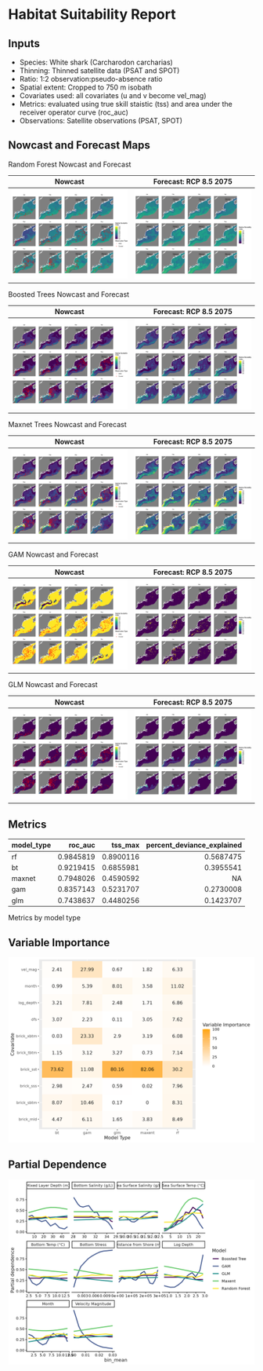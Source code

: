 Habitat Suitability Report
================

## Inputs

- Species: White shark (Carcharodon carcharias)
- Thinning: Thinned satellite data (PSAT and SPOT)
- Ratio: 1:2 observation:pseudo-absence ratio
- Spatial extent: Cropped to 750 m isobath
- Covariates used: all covariates (u and v become vel_mag)
- Metrics: evaluated using true skill staistic (tss) and area under the
  receiver operator curve (roc_auc)
- Observations: Satellite observations (PSAT, SPOT)

## Nowcast and Forecast Maps

Random Forest Nowcast and Forecast

| Nowcast | Forecast: RCP 8.5 2075 |
|:--:|:--:|
| ![](../../../../tidy_reports/versions/c21/110360/c21.110360.01_12_rf_compiled_casts.png) | ![](../../../../tidy_reports/versions/c21/110364/c21.110364.01_12_rf_compiled_casts.png) |

Boosted Trees Nowcast and Forecast

| Nowcast | Forecast: RCP 8.5 2075 |
|:--:|:--:|
| ![](../../../../tidy_reports/versions/c21/110360/c21.110360.01_12_bt_compiled_casts.png) | ![](../../../../tidy_reports/versions/c21/110364/c21.110364.01_12_bt_compiled_casts.png) |

Maxnet Trees Nowcast and Forecast

| Nowcast | Forecast: RCP 8.5 2075 |
|:--:|:--:|
| ![](../../../../tidy_reports/versions/c21/110360/c21.110360.01_12_maxent_compiled_casts.png) | ![](../../../../tidy_reports/versions/c21/110364/c21.110364.01_12_maxent_compiled_casts.png) |

GAM Nowcast and Forecast

| Nowcast | Forecast: RCP 8.5 2075 |
|:--:|:--:|
| ![](../../../../tidy_reports/versions/c21/110360/c21.110360.01_12_gam_compiled_casts.png) | ![](../../../../tidy_reports/versions/c21/110364/c21.110364.01_12_gam_compiled_casts.png) |

GLM Nowcast and Forecast

| Nowcast | Forecast: RCP 8.5 2075 |
|:--:|:--:|
| ![](../../../../tidy_reports/versions/c21/110360/c21.110360.01_12_glm_compiled_casts.png) | ![](../../../../tidy_reports/versions/c21/110364/c21.110364.01_12_glm_compiled_casts.png) |

## Metrics

| model_type |   roc_auc |   tss_max | percent_deviance_explained |
|:-----------|----------:|----------:|---------------------------:|
| rf         | 0.9845819 | 0.8900116 |                  0.5687475 |
| bt         | 0.9219415 | 0.6855981 |                  0.3955541 |
| maxnet     | 0.7948026 | 0.4590592 |                         NA |
| gam        | 0.8357143 | 0.5231707 |                  0.2730008 |
| glm        | 0.7438637 | 0.4480256 |                  0.1423707 |

Metrics by model type

## Variable Importance

![](m21.11036_tidy_compiled_files/figure-gfm/variable_importance-1.png)

## Partial Dependence

![](m21.11036_tidy_compiled_files/figure-gfm/partial_dependence-1.png)
